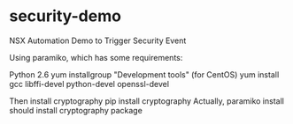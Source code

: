# security-demo
NSX Automation Demo to Trigger Security Event

Using paramiko, which has some requirements:

Python 2.6
yum installgroup "Development tools"
(for CentOS)
yum install gcc libffi-devel python-devel openssl-devel

Then install cryptography
  pip install cryptography
Actually, paramiko install should install cryptography package

